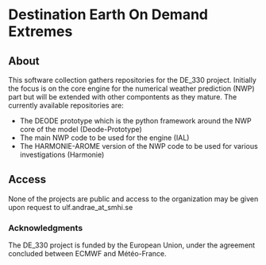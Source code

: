 # Destination Earth On Demand Extremes

## About

This software collection gathers repositories for the DE_330 project. Initially the focus is on the core engine for the numerical weather prediction (NWP) part but will be extended with other compontents as they mature. The currently available repositories are:

* The DEODE prototype which is the python framework around the NWP core of the model (Deode-Prototype)
* The main NWP code to be used for the engine (IAL)
* The HARMONIE-AROME version of the NWP code to be used for various investigations (Harmonie)

## Access

None of the projects are public and access to the organization may be given upon request to ulf.andrae_at_smhi.se


### Acknowledgments
The DE_330 project is funded by the European Union, under the agreement concluded between ECMWF and Météo-France.
